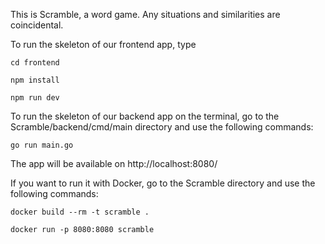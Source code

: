 This is Scramble, a word game. Any situations and similarities are coincidental.

To run the skeleton of our frontend app, type

`cd frontend`

`npm install`

`npm run dev`

To run the skeleton of our backend app on the terminal, go to the Scramble/backend/cmd/main directory and use the following commands:

`go run main.go`

The app will be available on http://localhost:8080/

If you want to run it with Docker, go to the Scramble directory and use the following commands:

`docker build --rm -t scramble .`

`docker run -p 8080:8080 scramble`